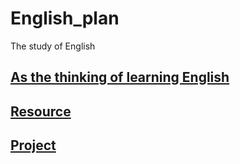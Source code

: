 # English_plan
The study of English

## [As the thinking of learning English](./Methods.md)

## [Resource](./Structed%20learning/resources.md)


## [Project](./Plans/plans-for-learning.md)